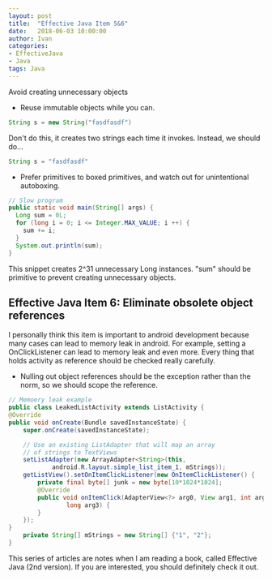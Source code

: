 ```yaml
---
layout: post
title:  "Effective Java Item 5&6"
date:   2018-06-03 10:00:00
author: Ivan
categories: 
- EffectiveJava
- Java
tags: Java
---
```


Avoid creating unnecessary objects

* Reuse immutable objects while you can.

```java
String s = new String("fasdfasdf")
```

Don't do this, it creates two strings each time it invokes. Instead, we should do...

```java
String s = "fasdfasdf"
```

* Prefer primitives to boxed primitives, and watch out for unintentional autoboxing.

```java
// Slow program
public static void main(String[] args) {
  Long sum = 0L;
  for (long i = 0; i <= Integer.MAX_VALUE; i ++) {
    sum += i;
  }
  System.out.println(sum);
}
```

This snippet creates 2^31 unnecessary Long instances. "sum" should be primitive to prevent creating unnecessary objects.


## Effective Java Item 6: Eliminate obsolete object references

I personally think this item is important to android development because many cases can lead to memory leak in android. For example, setting a OnClickListener can lead to memory leak and even more. Every thing that holds activity as reference should be checked really carefully.

* Nulling out object references should be the exception rather than the norm, so we should scope the reference.

```java
// Memoery leak example
public class LeakedListActivity extends ListActivity {
@Override
public void onCreate(Bundle savedInstanceState) {
    super.onCreate(savedInstanceState);

    // Use an existing ListAdapter that will map an array
    // of strings to TextViews
    setListAdapter(new ArrayAdapter<String>(this,
            android.R.layout.simple_list_item_1, mStrings));
    getListView().setOnItemClickListener(new OnItemClickListener() {
        private final byte[] junk = new byte[10*1024*1024];
        @Override
        public void onItemClick(AdapterView<?> arg0, View arg1, int arg2,
                long arg3) {
        }
    });     
}
    private String[] mStrings = new String[] {"1", "2"};
}
```

This series of articles are notes when I am reading a book, called Effective Java (2nd version). If you are interested, you should definitely check it out.
